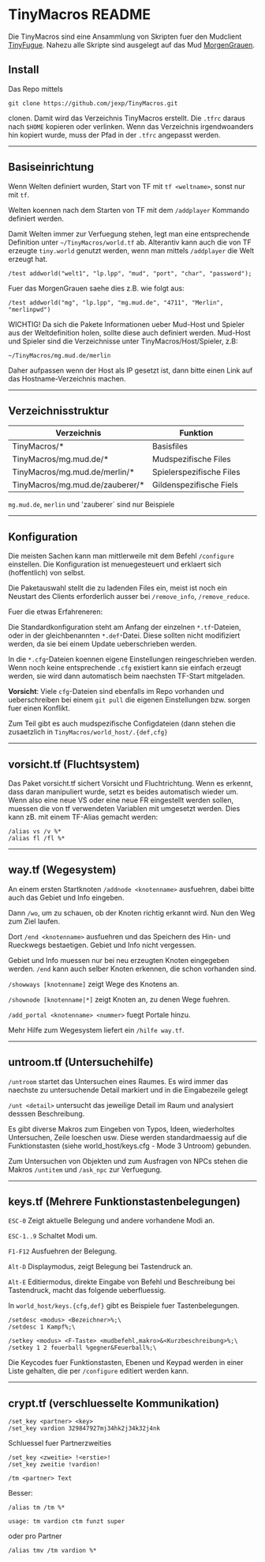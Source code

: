 # TinyMacros README

Die TinyMacros sind eine Ansammlung von Skripten fuer den Mudclient
[TinyFugue](http://tinyfugue.sourceforge.net). Nahezu alle Skripte sind
ausgelegt auf das Mud [MorgenGrauen](http://mg.mud.de).

## Install

Das Repo mittels

    git clone https://github.com/jexp/TinyMacros.git

clonen. Damit wird das Verzeichnis TinyMacros erstellt.
Die `.tfrc` daraus nach `$HOME` kopieren oder verlinken.
Wenn das Verzeichnis irgendwoanders hin kopiert wurde, muss der Pfad in der
`.tfrc` angepasst werden.

-------------------------------------------------------

## Basiseinrichtung

Wenn Welten definiert wurden, Start von TF mit `tf <weltname>`, sonst nur
mit `tf`.

Welten koennen nach dem Starten von TF mit dem `/addplayer` Kommando
definiert werden.

Damit Welten immer zur Verfuegung stehen, legt man eine
entsprechende Definition unter `~/TinyMacros/world.tf` ab. Alterantiv kann
auch die von TF erzeugte `tiny.world` genutzt werden, wenn man mittels
`/addplayer` die Welt erzeugt hat.

    /test addworld("welt1", "lp.lpp", "mud", "port", "char", "password");

Fuer das MorgenGrauen saehe dies z.B. wie folgt aus:

    /test addworld("mg", "lp.lpp", "mg.mud.de", "4711", "Merlin", "merlinpwd")

WICHTIG! Da sich die Pakete Informationen ueber Mud-Host und Spieler aus der
Weltdefinition holen, sollte diese auch definiert werden.
Mud-Host und Spieler sind die Verzeichnisse unter
TinyMacros/Host/Spieler, z.B:

    ~/TinyMacros/mg.mud.de/merlin

Daher aufpassen wenn der Host als IP gesetzt
ist, dann bitte einen Link auf das Hostname-Verzeichnis machen.

-------------------------------------------------------

## Verzeichnisstruktur

| Verzeichnis                     | Funktion                 |
|---------------------------------|--------------------------|
| TinyMacros/*                    | Basisfiles               |
| TinyMacros/mg.mud.de/*          | Mudspezifische Files     |
| TinyMacros/mg.mud.de/merlin/*   | Spielerspezifische Files |
| TinyMacros/mg.mud.de/zauberer/* | Gildenspezifische Fiels  |

`mg.mud.de`, `merlin` und 'zauberer` sind nur Beispiele

-------------------------------------------------------

## Konfiguration

Die meisten Sachen kann man mittlerweile mit dem Befehl `/configure`
einstellen. Die Konfiguration ist menuegesteuert und erklaert sich
(hoffentlich) von selbst.

Die Paketauswahl stellt die zu ladenden Files ein, meist ist noch ein
Neustart des Clients erforderlich ausser bei `/remove_info`, `/remove_reduce`.

Fuer die etwas Erfahreneren:

Die Standardkonfiguration steht am Anfang der einzelnen
`*.tf`-Dateien, oder in der gleichbenannten `*.def`-Datei. Diese sollten
nicht modifiziert werden, da sie bei einem Update ueberschrieben werden.

In die `*.cfg`-Dateien koennen eigene Einstellungen reingeschrieben werden.
Wenn noch keine entsprechende `.cfg` existiert kann sie einfach erzeugt werden,
sie wird dann automatisch beim naechsten TF-Start mitgeladen.

**Vorsicht**: Viele `cfg`-Dateien sind ebenfalls im Repo vorhanden und
ueberschreiben bei einem `git pull` die eigenen Einstellungen bzw. sorgen fuer
einen Konflikt.

Zum Teil gibt es auch mudspezifische Configdateien (dann stehen die
zusaetzlich in `TinyMacros/world_host/.{def,cfg}`

-------------------------------------------------------

## vorsicht.tf (Fluchtsystem)

Das Paket vorsicht.tf sichert Vorsicht und Fluchtrichtung. Wenn es erkennt,
dass daran manipuliert wurde, setzt es beides automatisch wieder um.
Wenn also eine neue VS oder eine neue FR eingestellt werden sollen, muessen
die von tf verwendeten Variablen mit umgesetzt werden. Dies kann zB. mit
einem TF-Alias gemacht werden:

    /alias vs /v %*
    /alias fl /fl %*

-------------------------------------------------------

## way.tf (Wegesystem)

An einem ersten Startknoten `/addnode <knotenname>` ausfuehren, dabei bitte
auch das Gebiet und Info eingeben.

Dann `/wo`, um zu schauen, ob der Knoten richtig erkannt wird.
Nun den Weg zum Ziel laufen.

Dort `/end <knotenname>` ausfuehren und das Speichern des Hin- und Rueckwegs
bestaetigen. Gebiet und Info nicht vergessen.

Gebiet und Info muessen nur bei neu erzeugten Knoten eingegeben werden.
`/end` kann auch selber Knoten erkennen, die schon vorhanden sind.

`/showways [knotenname]` zeigt Wege des Knotens an.

`/shownode [knotenname|*]` zeigt Knoten an, zu denen Wege fuehren.

`/add_portal <knotenname> <nummer>` fuegt Portale hinzu.

Mehr Hilfe zum Wegesystem liefert ein `/hilfe way.tf`.

-------------------------------------------------------

## untroom.tf (Untersuchehilfe)

`/untroom` startet das Untersuchen eines Raumes. Es wird immer das naechste
zu untersuchende Detail markiert und in die Eingabezeile gelegt

`/unt <detail>` untersucht das jeweilige Detail im Raum und analysiert
desssen Beschreibung.

Es gibt diverse Makros zum Eingeben von Typos, Ideen, wiederholtes Untersuchen,
Zeile loeschen usw. Diese werden standardmaessig auf die Funktionstasten
(siehe world_host/keys.cfg - Mode 3 Untroom) gebunden.

Zum Untersuchen von Objekten und zum Ausfragen von NPCs stehen die Makros
`/untitem` und `/ask_npc` zur Verfuegung.

-------------------------------------------------------

## keys.tf (Mehrere Funktionstastenbelegungen)

`ESC-0` Zeigt aktuelle Belegung und andere vorhandene Modi an.

`ESC-1..9` Schaltet Modi um.

`F1-F12` Ausfuehren der Belegung.

`Alt-D` Displaymodus, zeigt Belegung bei Tastendruck an.

`Alt-E` Editiermodus, direkte Eingabe von Befehl und Beschreibung bei
Tastendruck, macht das folgende ueberfluessig.

In `world_host/keys.{cfg,def}` gibt es Beispiele fuer Tastenbelegungen.

    /setdesc <modus> <Bezeichner>%;\
    /setdesc 1 Kampf%;\

    /setkey <modus> <F-Taste> <mudbefehl,makro>&<Kurzbeschreibung>%;\
    /setkey 1 2 feuerball %gegner&Feuerball%;\

Die Keycodes fuer Funktionstasten, Ebenen und Keypad werden in einer Liste
gehalten, die per `/configure` editiert werden kann.

-------------------------------------------------------

## crypt.tf (verschluesselte Kommunikation)

    /set_key <partner> <key>
    /set_key vardion 329847927mj34hk2j34k32j4nk

Schluessel fuer Partnerzweities

    /set_key <zweitie> !<erstie>!
    /set_key zweitie !vardion!

    /tm <partner> Text

Besser:

    /alias tm /tm %*

    usage: tm vardion ctm funzt super

oder pro Partner

    /alias tmv /tm vardion %*
